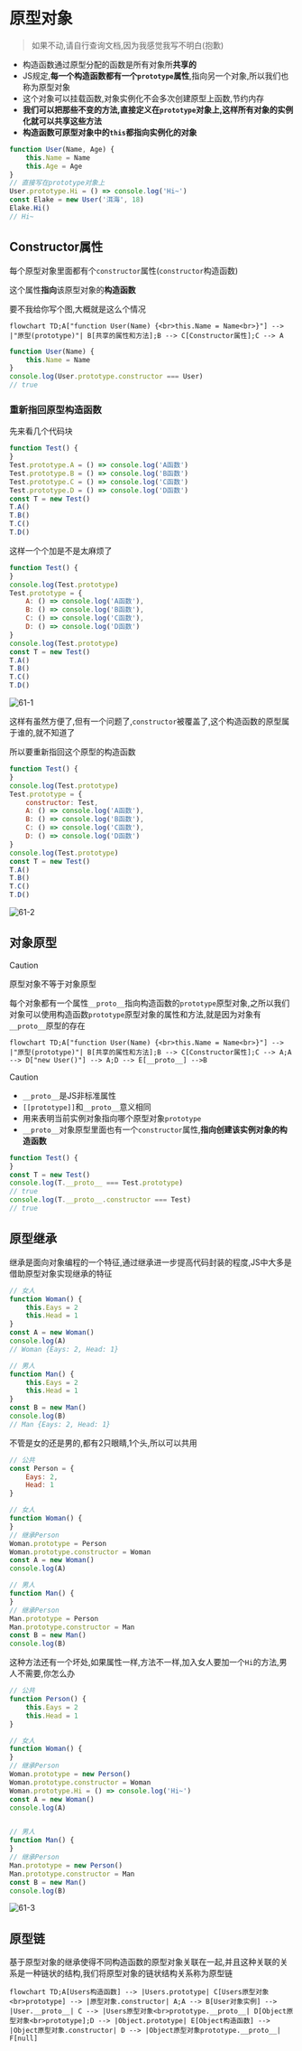 # 原型对象

> 如果不动,请自行查询文档,因为我感觉我写不明白(抱歉)

* 构造函数通过原型分配的函数是所有对象所**共享的**
* JS规定,**每一个构造函数都有一个`prototype`属性**,指向另一个对象,所以我们也称为原型对象
* 这个对象可以挂载函数,对象实例化不会多次创建原型上函数,节约内存
* **我们可以把那些不变的方法,直接定义在`prototype`对象上,这样所有对象的实例化就可以共享这些方法**
* **构造函数可原型对象中的`this`都指向实例化的对象**

```js
function User(Name, Age) {
    this.Name = Name
    this.Age = Age
}
// 直接写在prototype对象上
User.prototype.Hi = () => console.log('Hi~')
const Elake = new User('洱海', 18)
Elake.Hi()
// Hi~
```

## Constructor属性

每个原型对象里面都有个`constructor`属性(`constructor`构造函数)

这个属性**指向**该原型对象的**构造函数**

要不我给你写个图,大概就是这么个情况

```mermaid
flowchart TD;A["function User(Name) {<br>this.Name = Name<br>}"] --> |"原型(prototype)"| B[共享的属性和方法];B --> C[Constructor属性];C --> A
```

```js
function User(Name) {
    this.Name = Name
}
console.log(User.prototype.constructor === User)
// true
```

### 重新指回原型构造函数

先来看几个代码块

```js
function Test() {
}
Test.prototype.A = () => console.log('A函数')
Test.prototype.B = () => console.log('B函数')
Test.prototype.C = () => console.log('C函数')
Test.prototype.D = () => console.log('D函数')
const T = new Test()
T.A()
T.B()
T.C()
T.D()
```

这样一个个加是不是太麻烦了

```js
function Test() {
}
console.log(Test.prototype)
Test.prototype = {
    A: () => console.log('A函数'),
    B: () => console.log('B函数'),
    C: () => console.log('C函数'),
    D: () => console.log('D函数')
}
console.log(Test.prototype)
const T = new Test()
T.A()
T.B()
T.C()
T.D()
```

![61-1](assets/61-1.png)

这样有虽然方便了,但有一个问题了,`constructor`被覆盖了,这个构造函数的原型属于谁的,就不知道了

所以要重新指回这个原型的构造函数

```js
function Test() {
}
console.log(Test.prototype)
Test.prototype = {
    constructor: Test,
    A: () => console.log('A函数'),
    B: () => console.log('B函数'),
    C: () => console.log('C函数'),
    D: () => console.log('D函数')
}
console.log(Test.prototype)
const T = new Test()
T.A()
T.B()
T.C()
T.D()
```

![61-2](assets/61-2.png)

## 对象原型

> [!caution]
>
> 原型对象不等于对象原型

每个对象都有一个属性`__proto__`指向构造函数的`prototype`原型对象,之所以我们对象可以使用构造函数`prototype`原型对象的属性和方法,就是因为对象有`__proto__`原型的存在

```mermaid
flowchart TD;A["function User(Name) {<br>this.Name = Name<br>}"] --> |"原型(prototype)"| B[共享的属性和方法];B --> C[Constructor属性];C --> A;A --> D["new User()"] --> A;D --> E[__proto__] -->B
```

> [!caution]
>
> * `__proto__`是JS非标准属性
> * `[[prototype]]`和`__proto__`意义相同
> * 用来表明当前实例对象指向哪个原型对象`prototype`
> * `__proto__`对象原型里面也有一个`constructor`属性,**指向创建该实例对象的构造函数**

```js
function Test() {
}
const T = new Test()
console.log(T.__proto__ === Test.prototype)
// true
console.log(T.__proto__.constructor === Test)
// true
```

## 原型继承

继承是面向对象编程的一个特征,通过继承进一步提高代码封装的程度,JS中大多是借助原型对象实现继承的特征

```js
// 女人
function Woman() {
    this.Eays = 2
    this.Head = 1
}
const A = new Woman()
console.log(A)
// Woman {Eays: 2, Head: 1}

// 男人
function Man() {
    this.Eays = 2
    this.Head = 1
}
const B = new Man()
console.log(B)
// Man {Eays: 2, Head: 1}
```

不管是女的还是男的,都有2只眼睛,1个头,所以可以共用

```js
// 公共
const Person = {
    Eays: 2,
    Head: 1
}

// 女人
function Woman() {
}
// 继承Person
Woman.prototype = Person
Woman.prototype.constructor = Woman
const A = new Woman()
console.log(A)

// 男人
function Man() {
}
// 继承Person
Man.prototype = Person
Man.prototype.constructor = Man
const B = new Man()
console.log(B)
```

这种方法还有一个坏处,如果属性一样,方法不一样,加入女人要加一个`Hi`的方法,男人不需要,你怎么办

```js
// 公共
function Person() {
    this.Eays = 2
    this.Head = 1
}

// 女人
function Woman() {
}
// 继承Person
Woman.prototype = new Person()
Woman.prototype.constructor = Woman
Woman.prototype.Hi = () => console.log('Hi~')
const A = new Woman()
console.log(A)


// 男人
function Man() {
}
// 继承Person
Man.prototype = new Person()
Man.prototype.constructor = Man
const B = new Man()
console.log(B)
```

![61-3](assets/61-3.png)

## 原型链

基于原型对象的继承使得不同构造函数的原型对象关联在一起,并且这种关联的关系是一种链状的结构,我们将原型对象的链状结构关系称为原型链

```mermaid
flowchart TD;A[Users构造函数] --> |Users.prototype| C[Users原型对象<br>prototype] --> |原型对象.constructor| A;A --> B[User对象实例] --> |User.__proto__| C --> |Users原型对象<br>prototype.__proto__| D[Object原型对象<br>prototype];D --> |Object.prototype| E[Object构造函数] --> |Object原型对象.constructor| D --> |Object原型对象prototype.__proto__| F[null]
```

